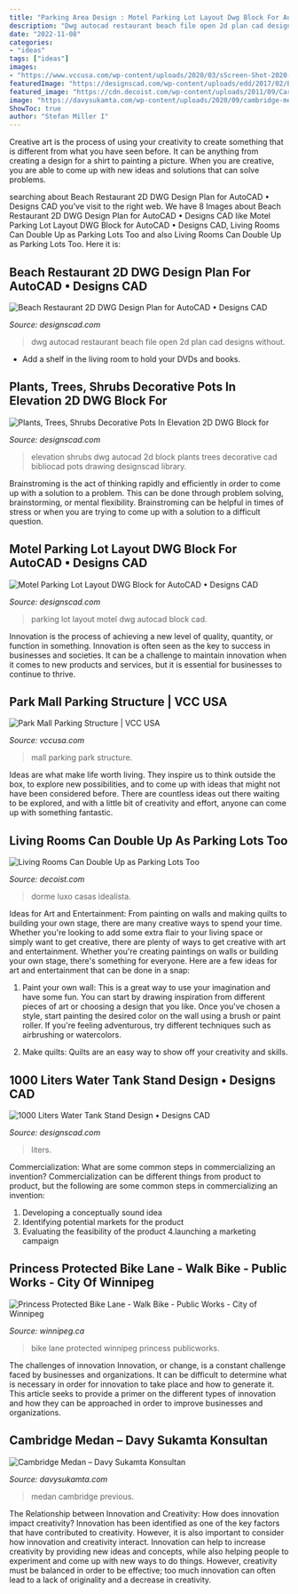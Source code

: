 ```yaml
---
title: "Parking Area Design : Motel Parking Lot Layout Dwg Block For Autocad • Designs Cad"
description: "Dwg autocad restaurant beach file open 2d plan cad designs without"
date: "2022-11-08"
categories:
- "ideas"
tags: ["ideas"]
images:
- "https://www.vccusa.com/wp-content/uploads/2020/03/sScreen-Shot-2020-03-13-at-2.24.06-PM.jpg"
featuredImage: "https://designscad.com/wp-content/uploads/edd/2017/02/Beach-Restaurant-2D-c.png"
featured_image: "https://cdn.decoist.com/wp-content/uploads/2011/09/Car-parked-inside-home-2.jpg"
image: "https://davysukamta.com/wp-content/uploads/2020/09/cambridge-medan-outdoor-area.jpg"
ShowToc: true
author: "Stefan Miller I"
---
```



Creative art is the process of using your creativity to create something that is different from what you have seen before. It can be anything from creating a design for a shirt to painting a picture. When you are creative, you are able to come up with new ideas and solutions that can solve problems.

	

		
searching about Beach Restaurant 2D DWG Design Plan for AutoCAD • Designs CAD you've visit to the right web. We have 8 Images about Beach Restaurant 2D DWG Design Plan for AutoCAD • Designs CAD like Motel Parking Lot Layout DWG Block for AutoCAD • Designs CAD, Living Rooms Can Double Up as Parking Lots Too and also Living Rooms Can Double Up as Parking Lots Too. Here it is:
		
    
## Beach Restaurant 2D DWG Design Plan For AutoCAD • Designs CAD

<img loading=lazy src="https://designscad.com/wp-content/uploads/edd/2017/02/Beach-Restaurant-2D-c.png" onerror="this.onerror=null;this.src='https://tse2.mm.bing.net/th?id=OIP.aOISkOyp4xK9HexX9tWZqgHaDc&amp;pid=15.1';" alt="Beach Restaurant 2D DWG Design Plan for AutoCAD • Designs CAD">

_Source: designscad.com_

>dwg autocad restaurant beach file open 2d plan cad designs without. 

	

- Add a shelf in the living room to hold your DVDs and books.

    
## Plants, Trees, Shrubs Decorative Pots In Elevation 2D DWG Block For

<img loading=lazy src="https://designscad.com/wp-content/uploads/2016/11/shrubs_in_elevation_2d_dwg_elevation_for_autocad_22438.gif" onerror="this.onerror=null;this.src='https://tse2.mm.bing.net/th?id=OIP.XhGKj9uPW13DCZcrMPnUPQHaFp&amp;pid=15.1';" alt="Plants, Trees, Shrubs Decorative Pots In Elevation 2D DWG Block for">

_Source: designscad.com_

>elevation shrubs dwg autocad 2d block plants trees decorative cad bibliocad pots drawing designscad library. 

	

Brainstroming is the act of thinking rapidly and efficiently in order to come up with a solution to a problem. This can be done through problem solving, brainstorming, or mental flexibility. Brainstroming can be helpful in times of stress or when you are trying to come up with a solution to a difficult question.

    
## Motel Parking Lot Layout DWG Block For AutoCAD • Designs CAD

<img loading=lazy src="https://designscad.com/wp-content/uploads/2016/12/motel_parking_lot_layout_dwg_block_for_autocad_70840.gif" onerror="this.onerror=null;this.src='https://tse2.mm.bing.net/th?id=OIP.gjQE4rfOq_FXwIyJ5EJF0wHaE7&amp;pid=15.1';" alt="Motel Parking Lot Layout DWG Block for AutoCAD • Designs CAD">

_Source: designscad.com_

>parking lot layout motel dwg autocad block cad. 

	

Innovation is the process of achieving a new level of quality, quantity, or function in something. Innovation is often seen as the key to success in businesses and societies. It can be a challenge to maintain innovation when it comes to new products and services, but it is essential for businesses to continue to thrive.

    
## Park Mall Parking Structure | VCC USA

<img loading=lazy src="https://www.vccusa.com/wp-content/uploads/2020/03/sScreen-Shot-2020-03-13-at-2.24.06-PM.jpg" onerror="this.onerror=null;this.src='https://tse1.mm.bing.net/th?id=OIP.LcoxmMslfkenTieILu4uKwHaCU&amp;pid=15.1';" alt="Park Mall Parking Structure | VCC USA">

_Source: vccusa.com_

>mall parking park structure. 

	

Ideas are what make life worth living. They inspire us to think outside the box, to explore new possibilities, and to come up with ideas that might not have been considered before. There are countless ideas out there waiting to be explored, and with a little bit of creativity and effort, anyone can come up with something fantastic.

    
## Living Rooms Can Double Up As Parking Lots Too

<img loading=lazy src="https://cdn.decoist.com/wp-content/uploads/2011/09/Car-parked-inside-home-2.jpg" onerror="this.onerror=null;this.src='https://tse1.mm.bing.net/th?id=OIP.Hn1259kLidmvlPmTZuOY7AHaE0&amp;pid=15.1';" alt="Living Rooms Can Double Up as Parking Lots Too">

_Source: decoist.com_

>dorme luxo casas idealista. 

	

Ideas for Art and Entertainment: From painting on walls and making quilts to building your own stage, there are many creative ways to spend your time.
Whether you're looking to add some extra flair to your living space or simply want to get creative, there are plenty of ways to get creative with art and entertainment. Whether you're creating paintings on walls or building your own stage, there's something for everyone. Here are a few ideas for art and entertainment that can be done in a snap:
1. Paint your own wall: This is a great way to use your imagination and have some fun. You can start by drawing inspiration from different pieces of art or choosing a design that you like. Once you've chosen a style, start painting the desired color on the wall using a brush or paint roller. If you're feeling adventurous, try different techniques such as airbrushing or watercolors.

2. Make quilts: Quilts are an easy way to show off your creativity and skills.

    
## 1000 Liters Water Tank Stand Design • Designs CAD

<img loading=lazy src="https://designscad.com/wp-content/uploads/2020/09/1000-Liter-farm-tank-stand.png" onerror="this.onerror=null;this.src='https://tse3.mm.bing.net/th?id=OIP.z_WdR9pt4Xdy5NSLIHNzLgHaEh&amp;pid=15.1';" alt="1000 Liters Water Tank Stand Design • Designs CAD">

_Source: designscad.com_

>liters. 

	

Commercialization: What are some common steps in commercializing an invention?
Commercialization can be different things from product to product, but the following are some common steps in commercializing an invention:
1. Developing a conceptually sound idea 
2. Identifying potential markets for the product 
3. Evaluating the feasibility of the product 
4.launching a marketing campaign 

    
## Princess Protected Bike Lane - Walk Bike - Public Works - City Of Winnipeg

<img loading=lazy src="https://winnipeg.ca/publicworks/pedestriansCycling/images/PrincessProtectedBikeLane/02A-Section-ElginAve-Adjustable.jpg" onerror="this.onerror=null;this.src='https://tse3.mm.bing.net/th?id=OIP.qzpbOrsBa2tVXBiKyu-6tgHaEy&amp;pid=15.1';" alt="Princess Protected Bike Lane - Walk Bike - Public Works - City of Winnipeg">

_Source: winnipeg.ca_

>bike lane protected winnipeg princess publicworks. 

	

The challenges of innovation
Innovation, or change, is a constant challenge faced by businesses and organizations. It can be difficult to determine what is necessary in order for innovation to take place and how to generate it. This article seeks to provide a primer on the different types of innovation and how they can be approached in order to improve businesses and organizations.

    
## Cambridge Medan – Davy Sukamta Konsultan

<img loading=lazy src="https://davysukamta.com/wp-content/uploads/2020/09/cambridge-medan-outdoor-area.jpg" onerror="this.onerror=null;this.src='https://tse1.mm.bing.net/th?id=OIP.kYFvXkisv6MobQM1-X5w5AHaLJ&amp;pid=15.1';" alt="Cambridge Medan – Davy Sukamta Konsultan">

_Source: davysukamta.com_

>medan cambridge previous. 

	

The Relationship between Innovation and Creativity: How does innovation impact creativity?
Innovation has been identified as one of the key factors that have contributed to creativity. However, it is also important to consider how innovation and creativity interact. Innovation can help to increase creativity by providing new ideas and concepts, while also helping people to experiment and come up with new ways to do things. However, creativity must be balanced in order to be effective; too much innovation can often lead to a lack of originality and a decrease in creativity.

